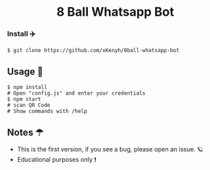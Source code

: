 <h1 align="center"> 8 Ball Whatsapp Bot </h1>


### Install ✈️
```
$ git clone https://github.com/xKenyh/8ball-whatsapp-bot
```

## Usage 🚀
```
$ npm install
# Open "config.js" and enter your credentials
$ npm start
# scan QR Code
# Show commands with /help
```

## Notes ☂
* This is the first version, if you see a bug, please open an issue. 🪐
* Educational purposes only ❗
